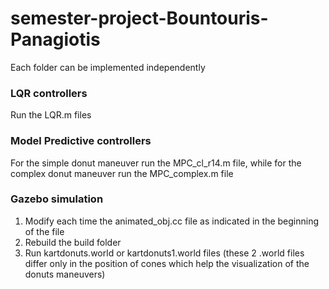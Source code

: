 # semester-project-Bountouris-Panagiotis

Each folder can be implemented independently

### LQR controllers
Run the LQR.m files

### Model Predictive controllers
For the simple donut maneuver run the MPC_cl_r14.m file, while for the complex donut maneuver run the MPC_complex.m file

### Gazebo simulation
1. Modify each time the animated_obj.cc file as indicated in the beginning of the file
2. Rebuild the build folder
3. Run kartdonuts.world or kartdonuts1.world files (these 2  .world files differ only in the position of cones which help the visualization of the donuts maneuvers)
